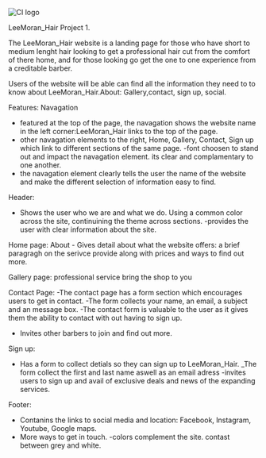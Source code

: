 ![CI logo](https://codeinstitute.s3.amazonaws.com/fullstack/ci_logo_small.png)

LeeMoran_Hair Project 1.

The LeeMoran_Hair website is a landing page for those who have short to medium lenght hair looking to get a 
professional hair cut from the comfort of there home, and for those looking go get the one to one experience from a 
creditable barber.

Users of the website will be able  can find all the information they need to to know about LeeMoran_Hair.About: Gallery,contact, sign up, social.

<!-- screen shot  -->

Features:
Navagation
- featured at the top of the page, the navagation shows the website name in the left corner:LeeMoran_Hair links to the top of the page.
- other navagation elements to the right, Home, Gallery, Contact, Sign up which link to different sections of the same page.
-font choosen to stand out and impact the navagation element. its clear and complamentary to one another.
- the navagation element clearly tells the user the name of the website and make the different selection of information easy to find.
<!-- navagtation and header element screen shot -->
Header:
- Shows the user who we are and what we do. Using a common color across the site, continuining the theme across sections.
-provides the user with clear information about the site.

Home page:
About - Gives detail about what the website offers: a brief paragragh on the serivce provide along with prices and ways to find out more. 
 
 <!-- about image  -->

 Gallery page:
 professional service 
 bring the shop to you 

<!-- Gallery Image  -->

Contact Page:
-The contact page has a form section which encourages users to get in contact.
-The form collects your name, an email, a subject and an message box.
-The contact form is valuable to the user as it gives them the ability to contact with out having to sign up.
- Invites other barbers to join and find out more.

<!-- contact image  -->

Sign up:
- Has a form to collect detials so they can sign up to LeeMoran_Hair.
_The form collect the first and last name aswell as an email adress 
-invites users to sign up and avail of exclusive deals and news of the expanding services.

<!-- sign up image  -->

Footer:
- Contanins the links to social media and location: Facebook, Instagram, Youtube, Google maps.
- More ways to get in touch.
-colors complement the site. contast between grey and white.
